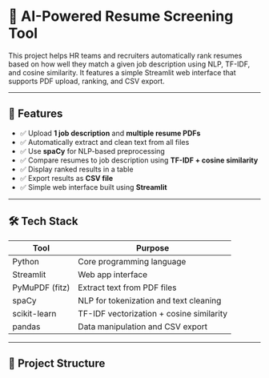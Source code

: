 # 📄 AI-Powered Resume Screening Tool

This project helps HR teams and recruiters automatically rank resumes based on how well they match a given job description using NLP, TF-IDF, and cosine similarity. It features a simple Streamlit web interface that supports PDF upload, ranking, and CSV export.

---

## 🚀 Features

- ✅ Upload **1 job description** and **multiple resume PDFs**
- ✅ Automatically extract and clean text from all files
- ✅ Use **spaCy** for NLP-based preprocessing
- ✅ Compare resumes to job description using **TF-IDF + cosine similarity**
- ✅ Display ranked results in a table
- ✅ Export results as **CSV file**
- ✅ Simple web interface built using **Streamlit**

---

## 🛠 Tech Stack

| Tool          | Purpose                                 |
|---------------|------------------------------------------|
| Python        | Core programming language                |
| Streamlit     | Web app interface                        |
| PyMuPDF (fitz)| Extract text from PDF files              |
| spaCy         | NLP for tokenization and text cleaning   |
| scikit-learn  | TF-IDF vectorization + cosine similarity |
| pandas        | Data manipulation and CSV export         |

---

## 📂 Project Structure
